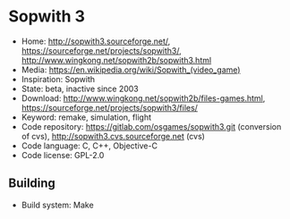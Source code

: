 # Sopwith 3

- Home: http://sopwith3.sourceforge.net/, https://sourceforge.net/projects/sopwith3/, http://www.wingkong.net/sopwith2b/sopwith3.html
- Media: https://en.wikipedia.org/wiki/Sopwith_(video_game)
- Inspiration: Sopwith
- State: beta, inactive since 2003
- Download: http://www.wingkong.net/sopwith2b/files-games.html, https://sourceforge.net/projects/sopwith3/files/
- Keyword: remake, simulation, flight
- Code repository: https://gitlab.com/osgames/sopwith3.git (conversion of cvs), http://sopwith3.cvs.sourceforge.net (cvs)
- Code language: C, C++, Objective-C
- Code license: GPL-2.0

## Building

- Build system: Make
